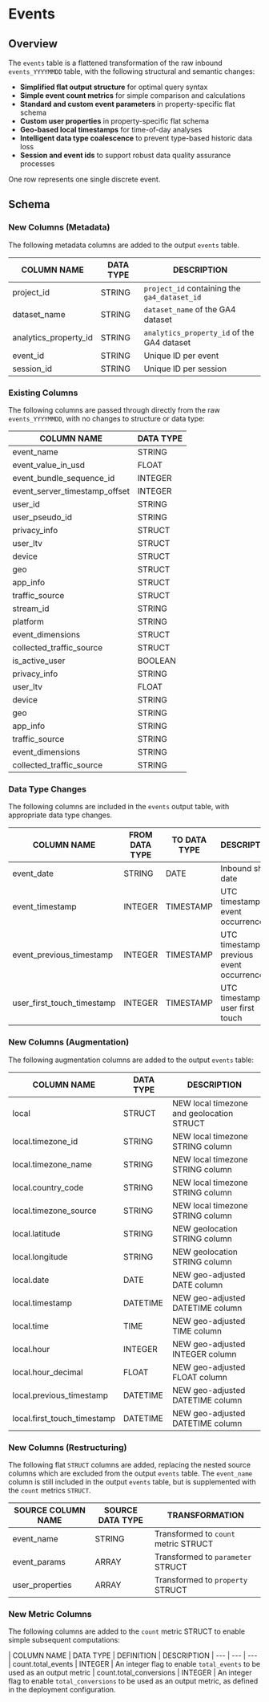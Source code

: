 # Events
## Overview
The `events` table is a flattened transformation of the raw inbound `events_YYYYMMDD` table, with the following structural and semantic changes:

- **Simplified flat output structure** for optimal query syntax
- **Simple event count metrics** for simple comparison and calculations
- **Standard and custom event parameters** in property-specific flat schema
- **Custom user properties** in property-specific flat schema
- **Geo-based local timestamps** for time-of-day analyses
- **Intelligent data type coalescence** to prevent type-based historic data loss
- **Session and event ids** to support robust data quality assurance processes

One row represents one single discrete event.

## Schema
### New Columns (Metadata)
The following metadata columns are added to the output `events` table.

| COLUMN NAME | DATA TYPE | DESCRIPTION
| --- | --- | ---
| project_id | STRING | `project_id` containing the `ga4_dataset_id`
| dataset_name | STRING | `dataset_name` of the GA4 dataset
| analytics_property_id | STRING | `analytics_property_id` of the GA4 dataset
| event_id | STRING | Unique ID per event
| session_id | STRING | Unique ID per session

### Existing Columns
The following columns are passed through directly from the raw `events_YYYYMMDD`, with no changes to structure or data type:

| COLUMN NAME| DATA TYPE |
| --- | --- |
| event_name | STRING |
| event_value_in_usd | FLOAT |
| event_bundle_sequence_id | INTEGER |
| event_server_timestamp_offset | INTEGER |
| user_id | STRING |
| user_pseudo_id | STRING |
| privacy_info | STRUCT |
| user_ltv | STRUCT |
| device | STRUCT |
| geo | STRUCT |
| app_info | STRUCT |
| traffic_source | STRUCT |
| stream_id | STRING |
| platform | STRING |
| event_dimensions | STRUCT |
| collected_traffic_source | STRUCT |
| is_active_user | BOOLEAN |
| privacy_info | STRING |
| user_ltv | FLOAT |
| device | STRING |
| geo | STRING |
| app_info | STRING |
| traffic_source | STRING |
| event_dimensions | STRING |
| collected_traffic_source | STRING |

### Data Type Changes
The following columns are included in the `events` output table, with appropriate data type changes.

| COLUMN NAME | FROM DATA TYPE | TO DATA TYPE | DESCRIPTION
| --- | --- | --- | --- |
| event_date | STRING | DATE | Inbound shard date 
| event_timestamp | INTEGER | TIMESTAMP | UTC timestamp of event occurrence
| event_previous_timestamp | INTEGER | TIMESTAMP | UTC timestamp of previous event occurrence
| user_first_touch_timestamp | INTEGER | TIMESTAMP | UTC timestamp of user first touch

### New Columns (Augmentation)
The following augmentation columns are added to the output `events` table:

| COLUMN NAME | DATA TYPE | DESCRIPTION |
| --- | --- | --- |
| local | STRUCT | NEW local timezone and geolocation STRUCT |
| local.timezone_id | STRING | NEW local timezone STRING column |
| local.timezone_name | STRING | NEW local timezone STRING column |
| local.country_code | STRING | NEW local timezone STRING column |
| local.timezone_source | STRING | NEW local timezone STRING column |
| local.latitude | STRING | NEW geolocation STRING column |
| local.longitude | STRING | NEW geolocation STRING column |
| local.date | DATE | NEW geo-adjusted DATE column |
| local.timestamp | DATETIME | NEW geo-adjusted DATETIME column |
| local.time | TIME | NEW geo-adjusted TIME column |
| local.hour | INTEGER | NEW geo-adjusted INTEGER column |
| local.hour_decimal | FLOAT | NEW geo-adjusted FLOAT column |
| local.previous_timestamp | DATETIME | NEW geo-adjusted DATETIME column |
| local.first_touch_timestamp | DATETIME | NEW geo-adjusted DATETIME column |

### New Columns (Restructuring)
The following flat `STRUCT` columns are added, replacing the nested source columns which are excluded from the output `events` table. The `event_name` column is still included in the output `events` table, but is supplemented with the `count` metrics `STRUCT`.

| SOURCE COLUMN NAME | SOURCE DATA TYPE | TRANSFORMATION
| --- | --- | --- 
| event_name | STRING | Transformed to `count` metric STRUCT
| event_params | ARRAY | Transformed to `parameter` STRUCT
| user_properties | ARRAY | Transformed to `property` STRUCT

### New Metric Columns 
The following columns are added to the `count` metric STRUCT to enable simple subsequent computations:

| COLUMN NAME | DATA TYPE | DEFINITION | DESCRIPTION
| --- | --- | ---
| count.total_events | INTEGER | An integer flag to enable `total_events` to be used as an output metric
| count.total_conversions | INTEGER | An integer flag to enable `total_conversions` to be used as an output metric, as defined in the deployment configuration.